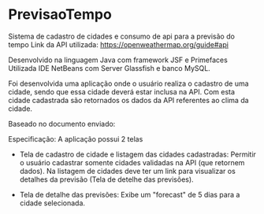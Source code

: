 # PrevisaoTempo
Sistema de cadastro de cidades e consumo de api para a previsão do tempo
Link da API utilizada: https://openweathermap.org/guide#api

Desenvolvido na linguagem Java com framework JSF e Primefaces
Utilizada IDE NetBeans com Server Glassfish e banco MySQL.

Foi desenvolvida uma aplicação onde o usuário realiza o cadastro de uma cidade, sendo que essa cidade deverá estar inclusa na API.
Com esta cidade cadastrada são retornados os dados da API referentes ao clima da cidade.

Baseado no documento enviado:

Especificação:
A aplicação possui 2 telas
- Tela de cadastro de cidade e listagem das cidades cadastradas: Permitir o usuário cadastrar somente cidades validadas na API (que retornem dados).
Na listagem de cidades deve ter um link para visualizar os detalhes da previsão (Tela de detelhe das previsões).

- Tela de detalhe das previsões: Exibe um "forecast" de 5 dias para a cidade selecionada.

